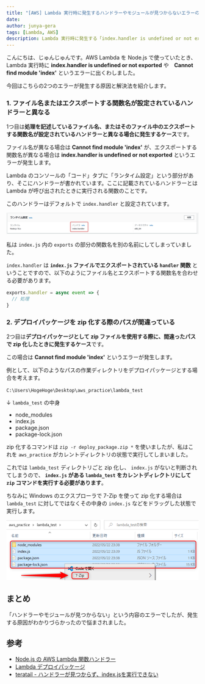 ```yaml
---
title: "[AWS] Lambda 実行時に発生するハンドラーやモジュールが見つからないエラーの解決法"
date: 
author: junya-gera
tags: [Lambda, AWS]
description: Lambda 実行時に発生する「index.handler is undefined or not exported」や「Cannot find module 'index'」というエラーの原因と解決法を解説します。
---
```


こんにちは、じゅんじゅんです。AWS Lambda を Node.js で使っていたとき、Lambda 実行時に **index.handler is undefined or not exported** や　**Cannot find module 'index'** というエラーに出くわしました。

今回はこちらの2つのエラーが発生する原因と解決法を紹介します。

### 1. ファイル名またはエクスポートする関数名が設定されているハンドラーと異なる

1つ目は**処理を記述しているファイル名、またはそのファイル中のエクスポートする関数名が設定されているハンドラーと異なる場合に発生するケース**です。

ファイル名が異なる場合は **Cannot find module 'index'** が、エクスポートする関数名が異なる場合は **index.handler is undefined or not exported** というエラーが発生します。

Lambda のコンソールの「コード」タブに「ランタイム設定」という部分があり、そこにハンドラーが書かれています。ここに記載されているハンドラーとは Lambda が呼び出されたときに実行される関数のことです。

このハンドラーはデフォルトで `index.handler` と設定されています。

![「コード」タブ → 「ランタイム設定」→ 「ハンドラー」](images/2022-05-22_23h53_05.png "「コード」タブ → 「ランタイム設定」→ 「ハンドラー」")

私は `index.js` 内の `exports` の部分の関数名を別の名前にしてしまっていました。

`index.handler` は **`index.js` ファイルでエクスポートされている `handler` 関数** ということですので、以下のようにファイル名とエクスポートする関数名を合わせる必要があります。

```js:title=index.js
exports.handler = async event => {
  // 処理
}
```

### 2. デプロイパッケージを zip 化する際のパスが間違っている

2つ目は**デプロイパッケージとして zip ファイルを使用する際に、間違ったパスで zip 化したときに発生するケース**です。

この場合は **Cannot find module 'index'** というエラーが発生します。

例として、以下のようなパスの作業ディレクトリをデプロイパッケージとする場合を考えます。

`C:\Users\HogeHoge\Desktop\aws_practice\lambda_test`

↓ `lambda_test` の中身

- node_modules
- index.js
- package.json
- package-lock.json

zip 化するコマンドは `zip -r deploy_package.zip *` を使いましたが、私はこれを `aws_practice` がカレントディレクトリの状態で実行してしまいました。

これでは `lambda_test` ディレクトリごと zip 化し、 `index.js` がないと判断されてしまうので、 **`index.js` がある `lambda_test` をカレントディレクトリにして `zip` コマンドを実行する必要があります**。

ちなみに Windows のエクスプローラで 7-Zip を使って zip 化する場合は `lambda_test` に対してではなくその中身の `index.js` などをドラッグした状態で実行します。

![Windows のエクスプローラで zip 化する場合](images/2022-05-23_00h10_42.png "Windows のエクスプローラで zip 化する場合")

## まとめ
「ハンドラーやモジュールが見つからない」という内容のエラーでしたが、発生する原因がわかりづらかったので悩まされました。

## 参考
- [Node.js の AWS Lambda 関数ハンドラー](https://docs.aws.amazon.com/ja_jp/lambda/latest/dg/nodejs-handler.html)
- [Lambda デプロイパッケージ](https://docs.aws.amazon.com/ja_jp/lambda/latest/dg/gettingstarted-package.html)
- [teratail - ハンドラーが見つからず、index.jsを実行できない](https://teratail.com/questions/289341)
